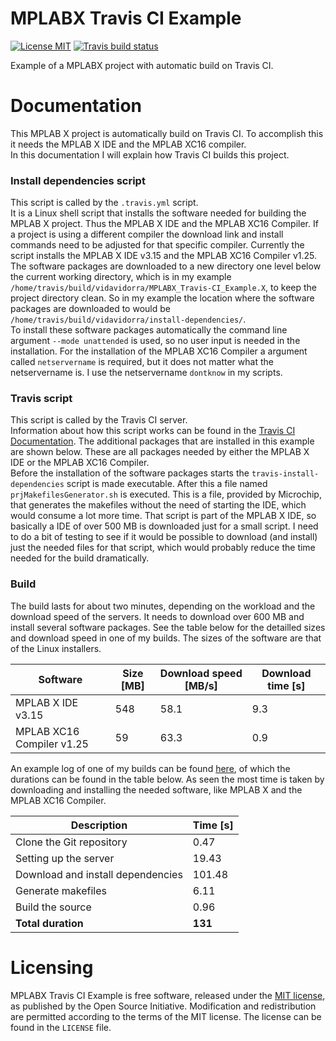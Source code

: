 MPLABX Travis CI Example
========================
[![License MIT][badge-license]][license]
[![Travis build status][badge-travis]][travis]

Example of a MPLABX project with automatic build on Travis CI.

Documentation
=============
This MPLAB X project is automatically build on Travis CI.
To accomplish this it needs the MPLAB X IDE and the MPLAB XC16 compiler.  
In this documentation I will explain how Travis CI builds this project.

### Install dependencies script
This script is called by the `.travis.yml` script.  
It is a Linux shell script that installs the software needed for building the MPLAB X project. Thus the MPLAB X IDE and the MPLAB XC16 Compiler. If a project is using a different compiler the download link and install commands need to be adjusted for that specific compiler. Currently the script installs the MPLAB X IDE v3.15 and the MPLAB XC16 Compiler v1.25.  
The software packages are downloaded to a new directory one level below the current working directory, which is in my example `/home/travis/build/vidavidorra/MPLABX_Travis-CI_Example.X`, to keep the project directory clean. So in my example the location where the software packages are downloaded to would be `/home/travis/build/vidavidorra/install-dependencies/`.  
To install these software packages automatically the command line argument `--mode unattended` is used, so no user input is needed in the installation.
For the installation of the MPLAB XC16 Compiler a argument called `netservername` is required, but it does not matter what the netservername is. I use the netservername `dontknow` in my scripts.

### Travis script
This script is called by the Travis CI server.  
Information about how this script works can be found in the [Travis CI Documentation][travis-docs].
The additional packages that are installed in this example are shown below. These are all packages needed by either the MPLAB X IDE or the MPLAB XC16 Compiler.  
Before the installation of the software packages starts the `travis-install-dependencies` script is made executable. After this a file named `prjMakefilesGenerator.sh` is executed. This is a file, provided by Microchip, that generates the makefiles without the need of starting the IDE, which would consume a lot more time. That script is part of the MPLAB X IDE, so basically a IDE of over 500 MB is downloaded just for a small script. I need to do a bit of testing to see if it would be possible to download (and install) just the needed files for that script, which would probably reduce the time needed for the build dramatically.

### Build
The build lasts for about two minutes, depending on the workload and the download speed of the servers.
It needs to download over 600 MB and install several software packages.
See the table below for the detailled sizes and download speed in one of my builds. The sizes of the software are that of the Linux installers.

| Software                  | Size [MB] | Download speed [MB/s] | Download time [s] |
| ------------------------- | --------- | --------------------- | ----------------- |
| MPLAB X IDE v3.15         | 548       | 58.1                  | 9.3               |
| MPLAB XC16 Compiler v1.25 | 59        | 63.3                  | 0.9               |

An example log of one of my builds can be found [here][travis-log], of which the durations can be found in the table below.
As seen the most time is taken by downloading and installing the needed software, like MPLAB X and the MPLAB XC16 Compiler.

| Description                       | Time [s] |
| --------------------------------- | -------- |
| Clone the Git repository          | 0.47     |
| Setting up the server             | 19.43    |
| Download and install dependencies | 101.48   |
| Generate makefiles                | 6.11     |
| Build the source                  | 0.96     |
| **Total duration**                | **131**  |

Licensing
=========
MPLABX Travis CI Example is free software, released under the [MIT license](http://opensource.org/licenses/MIT), as published by the Open Source Initiative.
Modification and redistribution are permitted according to the terms of the MIT license.
The license can be found in the `LICENSE` file.


[badge-license]: https://img.shields.io/badge/license-MIT-blue.svg
[license]: https://github.com/vidavidorra/MPLABX_Travis-CI_example.X/blob/master/LICENSE
[badge-travis]: https://travis-ci.org/vidavidorra/MPLABX_Travis-CI_Example.X.svg?branch=master
[travis]: https://travis-ci.org/vidavidorra/MPLABX_Travis-CI_Example.X
[travis-log]: https://travis-ci.org/vidavidorra/MPLABX_Travis-CI_Example.X/builds/92781353
[travis-docs]: https://docs.travis-ci.com
